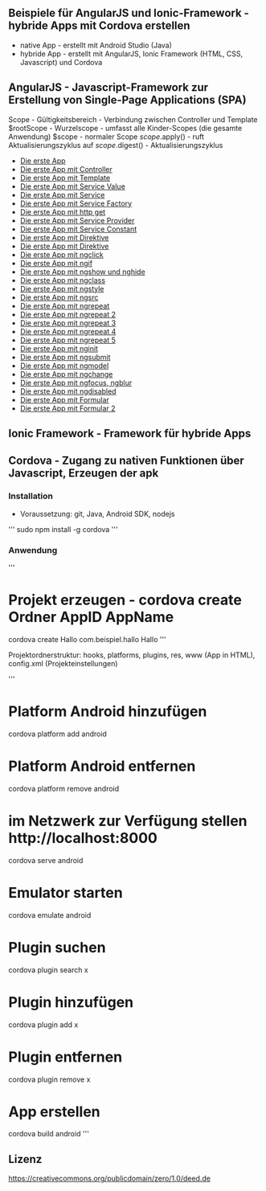 ## Beispiele für AngularJS und Ionic-Framework - hybride Apps mit Cordova erstellen

* native App - erstellt mit Android Studio (Java)
* hybride App - erstellt mit AngularJS, Ionic Framework (HTML, CSS, Javascript) und Cordova

## AngularJS - Javascript-Framework zur Erstellung von Single-Page Applications (SPA)

Scope - Gültigkeitsbereich - Verbindung zwischen Controller und Template
$rootScope - Wurzelscope - umfasst alle Kinder-Scopes (die gesamte Anwendung)
$scope - normaler Scope
$scope.$apply() - ruft Aktualisierungszyklus auf
$scope.$digest() - Aktualisierungszyklus

* [Die erste App](beispiele/ersteApp.html)
* [Die erste App mit Controller](beispiele/ersteApp_mit_controller.html)
* [Die erste App mit Template](beispiele/ersteApp_mit_template.html)
* [Die erste App mit Service Value](beispiele/ersteApp_mit_service_value.html)
* [Die erste App mit Service](beispiele/ersteApp_mit_service.html)
* [Die erste App mit Service Factory](beispiele/ersteApp_mit_service_factory.html)
* [Die erste App mit http get](beispiele/ersteApp_mit_http_get.html)
* [Die erste App mit Service Provider](beispiele/ersteApp_mit_service_provider.html)
* [Die erste App mit Service Constant](beispiele/ersteApp_mit_service_constant.html)
* [Die erste App mit Direktive](beispiele/ersteApp_mit_directive.html)
* [Die erste App mit Direktive](beispiele/ersteApp_mit_Routen.html)
* [Die erste App mit ngclick](beispiele/ersteApp_mit_ngclick.html)
* [Die erste App mit ngif](beispiele/ersteApp_mit_ngif.html)
* [Die erste App mit ngshow und nghide](beispiele/ersteApp_mit_ngshow_nghide.html)
* [Die erste App mit ngclass](beispiele/ersteApp_mit_ngclass.html)
* [Die erste App mit ngstyle](beispiele/ersteApp_mit_ngstyle.html)
* [Die erste App mit ngsrc](beispiele/ersteApp_mit_ngsrc.html)
* [Die erste App mit ngrepeat](beispiele/ersteApp_mit_ngrepeat.html)
* [Die erste App mit ngrepeat 2](beispiele/ersteApp_mit_ngrepeat2.html)
* [Die erste App mit ngrepeat 3](beispiele/ersteApp_mit_ngrepeat3.html)
* [Die erste App mit ngrepeat 4](beispiele/ersteApp_mit_ngrepeat4.html)
* [Die erste App mit ngrepeat 5](beispiele/ersteApp_mit_ngrepeat5.html)
* [Die erste App mit nginit](beispiele/ersteApp_mit_nginit.html)
* [Die erste App mit ngsubmit](beispiele/ersteApp_mit_ngsubmit.html)
* [Die erste App mit ngmodel](beispiele/ersteApp_mit_ngmodel.html)
* [Die erste App mit ngchange](beispiele/ersteApp_mit_ngchange.html)
* [Die erste App mit ngfocus, ngblur](beispiele/ersteApp_mit_ngfocus_ngblur.html)
* [Die erste App mit ngdisabled](beispiele/ersteApp_mit_ngdisabled.html)
* [Die erste App mit Formular](beispiele/ersteApp_mit_formular.html)
* [Die erste App mit Formular 2](beispiele/ersteApp_mit_formular2.html)

## Ionic Framework - Framework für hybride Apps

## Cordova - Zugang zu nativen Funktionen über Javascript, Erzeugen der apk

### Installation

* Voraussetzung: git, Java, Android SDK, nodejs

'''
sudo npm install -g cordova
'''

### Anwendung

'''
# Projekt erzeugen - cordova create Ordner AppID AppName
cordova create Hallo com.beispiel.hallo Hallo
'''

Projektordnerstruktur: hooks, platforms, plugins, res, www (App in HTML), config.xml (Projekteinstellungen)

'''
# Platform Android hinzufügen
cordova platform add android 

# Platform Android entfernen
cordova platform remove android

# im Netzwerk zur Verfügung stellen http://localhost:8000
cordova serve android

# Emulator starten
cordova emulate android

# Plugin suchen
cordova plugin search x

# Plugin hinzufügen
cordova plugin add x

# Plugin entfernen
cordova plugin remove x

# App erstellen
cordova build android
'''



## Lizenz

https://creativecommons.org/publicdomain/zero/1.0/deed.de
